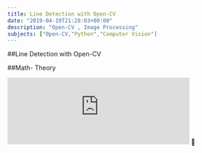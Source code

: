 ```yaml
---
title: Line Detection with Open-CV 
date: "2019-04-19T21:28:03+00:00"
description: "Open-CV , Image Processing"
subjects: ["Open-CV,"Python","Computer Vision"]
---
```





##Line Detection with Open-CV

##Math- Theory

<iframe width="409" height="150" src="https://www.youtube.com/embed/bhj1hEiCWv0" title="YouTube video player" frameborder="0" allow="accelerometer; autoplay; clipboard-write; encrypted-media; gyroscope; picture-in-picture" allowfullscreen></iframe>
💪





